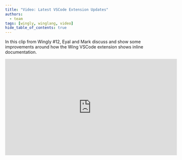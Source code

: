 ```yaml
---
title: "Video: Latest VSCode Extension Updates"
authors: 
  - team
tags: [wingly, winglang, video]
hide_table_of_contents: true
---
```


In this clip from Wingly #12, Eyal and Mark discuss and show some improvements around how the Wing VSCode extension shows inline documentation.

<!--truncate-->

<iframe width="560" height="315" src="https://www.youtube.com/embed/84X6VdKrgSk" title="YouTube video player" frameborder="0" allow="accelerometer; autoplay; clipboard-write; encrypted-media; gyroscope; picture-in-picture; web-share" allowfullscreen></iframe>
